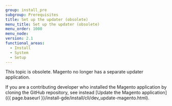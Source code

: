 ```yaml
---
group: install_pre
subgroup: Prerequisites
title: Set up the updater (obsolete)
menu_title: Set up the updater (obsolete)
menu_order: 1000
menu_node:
version: 2.1
functional_areas:
  - Install
  - System
  - Setup
---
```


This topic is obsolete. Magento no longer has a separate updater application.

If you are a contributing developer who installed the Magento application by cloning the GitHub repository, see instead [Update the Magento application]({{ page.baseurl }}/install-gde/install/cli/dev_update-magento.html).
